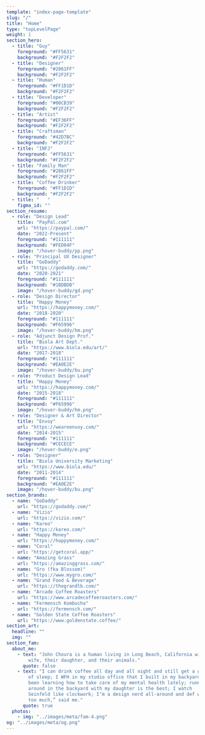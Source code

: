 ```yaml
---
template: "index-page-template"
slug: "/"
title: "Home"
type: "topLevelPage"
weight: 1
section_hero:
  - title: "Guy"
    foreground: "#FF5631"
    background: "#F2F2F2"
  - title: "Designer"
    foreground: "#2861FF"
    background: "#F2F2F2"
  - title: "Human"
    foreground: "#FF1D1D"
    background: "#F2F2F2"
  - title: "Developer"
    foreground: "#00CB39"
    background: "#F2F2F2"
  - title: "Artist"
    foreground: "#EF36FF"
    background: "#F2F2F2"
  - title: "Craftsman"
    foreground: "#42D7BC"
    background: "#F2F2F2"
  - title: "INFJ"
    foreground: "#FF5631"
    background: "#F2F2F2"
  - title: "Family Man"
    foreground: "#2861FF"
    background: "#F2F2F2"
  - title: "Coffee Drinker"
    foreground: "#FF1D1D"
    background: "#F2F2F2"
  - title: "   "
    figma_id: ""
section_resume:
  - role: "Design Lead"
    title: "PayPal.com"
    url: "https://paypal.com/"
    date: "2022-Present"
    foreground: "#111111"
    background: "#FED04F"
    image: "/hover-buddy/pp.png"
  - role: "Principal UX Designer"
    title: "GoDaddy"
    url: "https://godaddy.com/"
    date: "2020-2021"
    foreground: "#111111"
    background: "#1BDBDB"
    image: "/hover-buddy/gd.png"
  - role: "Design Director"
    title: "Happy Money"
    url: "https://happymoney.com/"
    date: "2018-2020"
    foreground: "#111111"
    background: "#F65996"
    image: "/hover-buddy/hm.png"
  - role: "Adjunct Design Prof."
    title: "Biola Art Dept."
    url: "https://www.biola.edu/art/"
    date: "2017-2018"
    foreground: "#111111"
    background: "#EA0E2E"
    image: "/hover-buddy/bu.png"
  - role: "Product Design Lead"
    title: "Happy Money"
    url: "https://happymoney.com/"
    date: "2015-2018"
    foreground: "#111111"
    background: "#F65996"
    image: "/hover-buddy/hm.png"
  - role: "Designer & Art Director"
    title: "Envoy"
    url: "https://weareenvoy.com/"
    date: "2014-2015"
    foreground: "#111111"
    background: "#CECECE"
    image: "/hover-buddy/e.png"
  - role: "Designer"
    title: "Biola University Marketing"
    url: "https://www.biola.edu/"
    date: "2011-2014"
    foreground: "#111111"
    background: "#EA0E2E"
    image: "/hover-buddy/bu.png"
section_brands:
  - name: "GoDaddy"
    url: "https://godaddy.com/"
  - name: "Vizio"
    url: "https://vizio.com/"
  - name: "Kareo"
    url: "https://kareo.com/"
  - name: "Happy Money"
    url: "https://happymoney.com/"
  - name: "Coral"
    url: "https://getcoral.app/"
  - name: "Amazing Grass"
    url: "https://amazinggrass.com/"
  - name: "Gro (fka Blossom)"
    url: "https://www.mygro.com/"
  - name: "Grand Food & Beverage"
    url: "https://thegrandlb.com/"
  - name: "Arcade Coffee Roasters"
    url: "https://www.arcadecoffeeroasters.com/"
  - name: "Fermensch Kombucha"
    url: "https://fermensch.com/"
  - name: "Golden State Coffee Roasters"
    url: "https://www.goldenstate.coffee/"
section_art:
  headline: ""
  img: ""
section_fam:
  about_me:
    - text: "John Choura is a human living in Long Beach, California with his
        wife, their daughter, and their animals."
      quote: false
    - text: "I can drink coffee all day and all night and still get a good night
        of sleep; I WFH in my studio office that I built in my backyard;
        been learning how to take care of my mental health lately; running
        around in the backyard with my daughter is the best; I watch
        Seinfeld like clockwork; I’m a design nerd all-around and def work
        too much,” said me."
      quote: true
  photos:
    - img: "../images/meta/fam-4.png"
og: "../images/meta/og.png"
---
```

